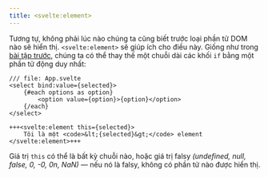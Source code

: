 ```yaml
---
title: <svelte:element>
---
```


Tương tự, không phải lúc nào chúng ta cũng biết trước loại phần tử DOM nào sẽ hiển thị. `<svelte:element>` sẽ giúp ích cho điều này. Giống như trong [bài tập trước](svelte-component), chúng ta có thể thay thế một chuỗi dài các khối `if` bằng một phần tử động duy nhất:

```svelte
/// file: App.svelte
<select bind:value={selected}>
	{#each options as option}
		<option value={option}>{option}</option>
	{/each}
</select>

+++<svelte:element this={selected}>
	Tôi là một <code>&lt;{selected}&gt;</code> element
</svelte:element>+++
```

Giá trị `this` có thể là bất kỳ chuỗi nào, hoặc giá trị falsy _(undefined, null, false, 0, -0, 0n, NaN)_ — nếu nó là falsy, không có phần tử nào được hiển thị.